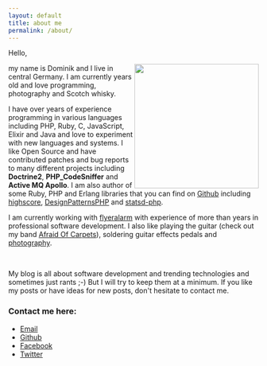 ```yaml
---
layout: default
title: about me
permalink: /about/
---
```

Hello,

<div style="float: right;">
	<img src="../images/IMG_3502.jpg" style="height: 250px; width: auto;"/>
</div>

my name is Dominik and I live in central Germany. I am currently <script type="text/javascript">var year = new Date().getFullYear(); year -= 1986; document.write(year);</script> years old and love programming, photography and Scotch whisky.

I have over <script type="text/javascript">var year = new Date().getFullYear(); year -= 2006; document.write(year);</script> years of experience programming in various languages including PHP, Ruby, C, JavaScript, Elixir and Java and love to experiment with new languages and systems. I like Open Source and have contributed patches and bug reports to many different projects including **Doctrine2**, **PHP_CodeSniffer** and **Active MQ Apollo**. I am also author of some Ruby, PHP and Erlang libraries that you can find on [Github](https://github.com/domnikl) including [highscore](https://github.com/domnikl/highscore), [DesignPatternsPHP](https://github.com/domnikl/DesignPatternsPHP) and [statsd-php](https://github.com/domnikl/statsd-php).

I am currently working with [flyeralarm](http://www.flyeralarm.com) with experience of more than <script type="text/javascript">var year = new Date().getFullYear(); year -= 2006; document.write(year);</script> years in professional software development. I also like playing the guitar (check out my band [Afraid Of Carpets](https://afraidofcarpets.com)), soldering guitar effects pedals and [photography](https://liebler-photography.com).</p>

<div style="clear: both;"></div>
<br />

<p>My blog is all about software development and trending technologies and sometimes just rants ;-) But I will try to keep them at a minimum. If you like my posts or have ideas for new posts, don't hesitate to contact me.</p>

<h3>Contact me here:</h3>

<ul>
	<li><a href="mailto:liebler.dominik@gmail.com">Email</a></li>
	<li><a href="https://github.com/domnikl" target="_blank">Github</a></li>
	<li><a href="https://www.facebook.com/domnikl" target="_blank">Facebook</a></li>
	<li><a href="https://twitter.com/domnikl" target="_blank">Twitter</a></li>
</ul>
